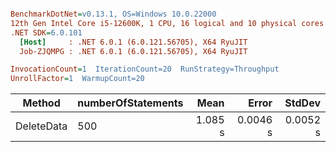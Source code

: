 ``` ini

BenchmarkDotNet=v0.13.1, OS=Windows 10.0.22000
12th Gen Intel Core i5-12600K, 1 CPU, 16 logical and 10 physical cores
.NET SDK=6.0.101
  [Host]     : .NET 6.0.1 (6.0.121.56705), X64 RyuJIT
  Job-ZJQMPG : .NET 6.0.1 (6.0.121.56705), X64 RyuJIT

InvocationCount=1  IterationCount=20  RunStrategy=Throughput  
UnrollFactor=1  WarmupCount=20  

```
|     Method | numberOfStatements |    Mean |    Error |   StdDev |
|----------- |------------------- |--------:|---------:|---------:|
| DeleteData |                500 | 1.085 s | 0.0046 s | 0.0052 s |
